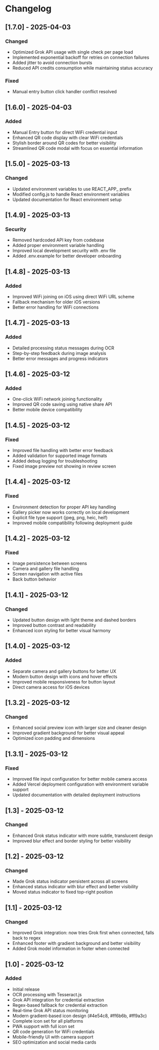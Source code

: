 # Changelog

## [1.7.0] - 2025-04-03
### Changed
- Optimized Grok API usage with single check per page load
- Implemented exponential backoff for retries on connection failures
- Added jitter to avoid connection bursts
- Reduced API credits consumption while maintaining status accuracy

### Fixed
- Manual entry button click handler conflict resolved

## [1.6.0] - 2025-04-03
### Added
- Manual Entry button for direct WiFi credential input
- Enhanced QR code display with clear WiFi credentials
- Stylish border around QR codes for better visibility
- Streamlined QR code modal with focus on essential information

## [1.5.0] - 2025-03-13
### Changed
- Updated environment variables to use REACT_APP_ prefix
- Modified config.js to handle React environment variables
- Updated documentation for React environment setup

## [1.4.9] - 2025-03-13
### Security
- Removed hardcoded API key from codebase
- Added proper environment variable handling
- Improved local development security with .env file
- Added .env.example for better developer onboarding

## [1.4.8] - 2025-03-13
### Added
- Improved WiFi joining on iOS using direct WiFi URL scheme
- Fallback mechanism for older iOS versions
- Better error handling for WiFi connections

## [1.4.7] - 2025-03-13
### Added
- Detailed processing status messages during OCR
- Step-by-step feedback during image analysis
- Better error messages and progress indicators

## [1.4.6] - 2025-03-12
### Added
- One-click WiFi network joining functionality
- Improved QR code saving using native share API
- Better mobile device compatibility

## [1.4.5] - 2025-03-12
### Fixed
- Improved file handling with better error feedback
- Added validation for supported image formats
- Added debug logging for troubleshooting
- Fixed image preview not showing in review screen

## [1.4.4] - 2025-03-12
### Fixed
- Environment detection for proper API key handling
- Gallery picker now works correctly on local development
- Explicit file type support (jpeg, png, heic, heif)
- Improved mobile compatibility following deployment guide

## [1.4.2] - 2025-03-12
### Fixed
- Image persistence between screens
- Camera and gallery file handling
- Screen navigation with active files
- Back button behavior

## [1.4.1] - 2025-03-12
### Changed
- Updated button design with light theme and dashed borders
- Improved button contrast and readability
- Enhanced icon styling for better visual harmony

## [1.4.0] - 2025-03-12
### Added
- Separate camera and gallery buttons for better UX
- Modern button design with icons and hover effects
- Improved mobile responsiveness for button layout
- Direct camera access for iOS devices

## [1.3.2] - 2025-03-12
### Changed
- Enhanced social preview icon with larger size and cleaner design
- Improved gradient background for better visual appeal
- Optimized icon padding and dimensions

## [1.3.1] - 2025-03-12
### Fixed
- Improved file input configuration for better mobile camera access
- Added Vercel deployment configuration with environment variable support
- Updated documentation with detailed deployment instructions

## [1.3] - 2025-03-12
### Changed
- Enhanced Grok status indicator with more subtle, translucent design
- Improved blur effect and border styling for better visibility

## [1.2] - 2025-03-12
### Changed
- Made Grok status indicator persistent across all screens
- Enhanced status indicator with blur effect and better visibility
- Moved status indicator to fixed top-right position

## [1.1] - 2025-03-12
### Changed
- Improved Grok integration: now tries Grok first when connected, falls back to regex
- Enhanced footer with gradient background and better visibility
- Added Grok model information in footer when connected

## [1.0] - 2025-03-12
### Added
- Initial release
- OCR processing with Tesseract.js
- Grok API integration for credential extraction
- Regex-based fallback for credential extraction
- Real-time Grok API status monitoring
- Modern gradient-based icon design (#4e54c8, #ff6b6b, #ff9a3c)
- Complete icon set for all platforms
- PWA support with full icon set
- QR code generation for WiFi credentials
- Mobile-friendly UI with camera support
- SEO optimization and social media cards
